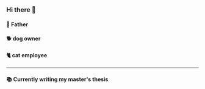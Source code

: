 ### Hi there 👋


#### 🐥 Father 
#### 🐕 dog owner 
#### 🐈 cat employee
---
#### 📚 Currently writing my master's thesis
